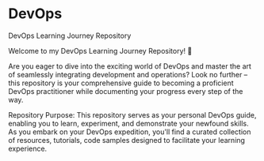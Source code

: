# DevOps
DevOps Learning Journey Repository

Welcome to my DevOps Learning Journey Repository! 🚀

Are you eager to dive into the exciting world of DevOps and master the art of seamlessly integrating development and operations? Look no further – this repository is your comprehensive guide to becoming a proficient DevOps practitioner while documenting your progress every step of the way.

Repository Purpose:
This repository serves as your personal DevOps guide, enabling you to learn, experiment, and demonstrate your newfound skills. As you embark on your DevOps expedition, you'll find a curated collection of resources, tutorials, code samples designed to facilitate your learning experience.
